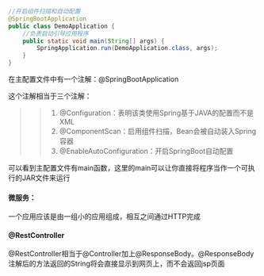 ```java
//开启组件扫描和自动配置
@SpringBootApplication
public class DemoApplication {
    //负责启动引导应用程序
    public static void main(String[] args) {
        SpringApplication.run(DemoApplication.class, args);
    }
}
```



在主配置文件中有一个注解：@SpringBootApplication

这个注解相当于三个注解：

> > 1. @Configuration：表明该类使用Spring基于JAVA的配置而不是XML
> > 2. @ComponentScan：启用组件扫描，Bean会被自动装入Spring容器
> > 3. @EnableAutoConfiguration：开启SpringBoot自动配置

可以看到主配置文件有main函数，这里的main可以让你直接将程序当作一个可执行的JAR文件来运行

#### 微服务：

一个应用应该是由一组小的应用组成，相互之间通过HTTP完成

#### @RestController

@RestController相当于@Controller加上@ResponseBody。@ResponseBody注解后的方法返回的String将会直接显示到网页上，而不会返回jsp页面


